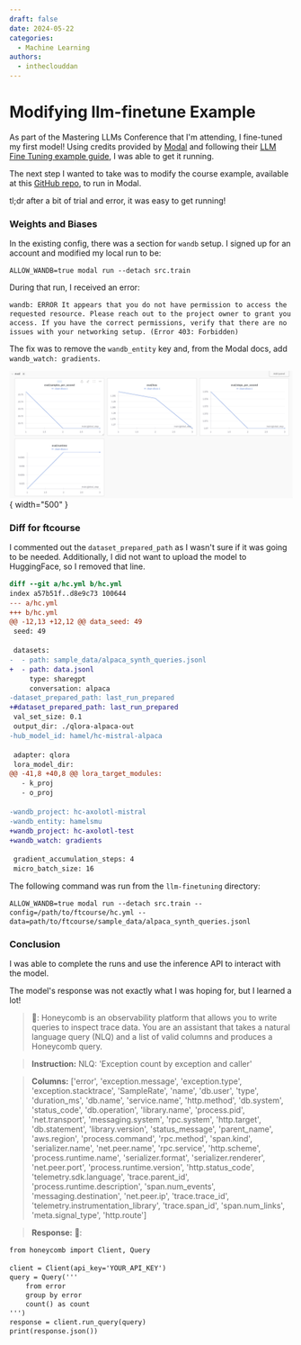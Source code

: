 ```yaml
---
draft: false
date: 2024-05-22
categories:
  - Machine Learning
authors:
  - intheclouddan
---
```


# Modifying llm-finetune Example

As part of the Mastering LLMs Conference that I'm attending, I fine-tuned my first model! Using credits provided by [Modal](https://www.modal.io) and following their [LLM Fine Tuning example guide](https://modal.com/docs/examples/llm-finetuning), I was able to get it running.

The next step I wanted to take was to modify the course example, available at this [GitHub repo](https://github.com/parlance-labs/ftcourse), to run in Modal.

tl;dr after a bit of trial and error, it was easy to get running!

### Weights and Biases

In the existing config, there was a section for `wandb` setup. I signed up for an account and modified my local run to be:

```
ALLOW_WANDB=true modal run --detach src.train
```

During that run, I received an error:

```
wandb: ERROR It appears that you do not have permission to access the requested resource. Please reach out to the project owner to grant you access. If you have the correct permissions, verify that there are no issues with your networking setup. (Error 403: Forbidden)
```

The fix was to remove the `wandb_entity` key and, from the Modal docs, add `wandb_watch: gradients`.

![Weights and Biases Example image](../../images/wandb_example.png){ width="500" }

### Diff for ftcourse

I commented out the `dataset_prepared_path` as I wasn't sure if it was going to be needed. Additionally, I did not want to upload the model to HuggingFace, so I removed that line.

```diff
diff --git a/hc.yml b/hc.yml
index a57b51f..d8e9c73 100644
--- a/hc.yml
+++ b/hc.yml
@@ -12,13 +12,12 @@ data_seed: 49
 seed: 49
 
 datasets:
-  - path: sample_data/alpaca_synth_queries.jsonl
+  - path: data.jsonl
     type: sharegpt
     conversation: alpaca
-dataset_prepared_path: last_run_prepared
+#dataset_prepared_path: last_run_prepared
 val_set_size: 0.1
 output_dir: ./qlora-alpaca-out
-hub_model_id: hamel/hc-mistral-alpaca
 
 adapter: qlora
 lora_model_dir:
@@ -41,8 +40,8 @@ lora_target_modules:
   - k_proj
   - o_proj
 
-wandb_project: hc-axolotl-mistral
-wandb_entity: hamelsmu
+wandb_project: hc-axolotl-test
+wandb_watch: gradients
 
 gradient_accumulation_steps: 4
 micro_batch_size: 16
```

The following command was run from the `llm-finetuning` directory:

```
ALLOW_WANDB=true modal run --detach src.train --config=/path/to/ftcourse/hc.yml --data=path/to/ftcourse/sample_data/alpaca_synth_queries.jsonl
```

### Conclusion

I was able to complete the runs and use the inference API to interact with the model.

The model's response was not exactly what I was hoping for, but I learned a lot!

> 👤: Honeycomb is an observability platform that allows you to write queries to inspect trace data. You are an assistant that takes a natural language query (NLQ) and a list of valid columns and produces a Honeycomb query.

> **Instruction:**
> NLQ: 'Exception count by exception and caller'

> **Columns:** ['error', 'exception.message', 'exception.type', 'exception.stacktrace', 'SampleRate', 'name', 'db.user', 'type', 'duration_ms', 'db.name', 'service.name', 'http.method', 'db.system', 'status_code', 'db.operation', 'library.name', 'process.pid', 'net.transport', 'messaging.system', 'rpc.system', 'http.target', 'db.statement', 'library.version', 'status_message', 'parent_name', 'aws.region', 'process.command', 'rpc.method', 'span.kind', 'serializer.name', 'net.peer.name', 'rpc.service', 'http.scheme', 'process.runtime.name', 'serializer.format', 'serializer.renderer', 'net.peer.port', 'process.runtime.version', 'http.status_code', 'telemetry.sdk.language', 'trace.parent_id', 'process.runtime.description', 'span.num_events', 'messaging.destination', 'net.peer.ip', 'trace.trace_id', 'telemetry.instrumentation_library', 'trace.span_id', 'span.num_links', 'meta.signal_type', 'http.route']

> **Response:**
> 🤖: 
```
from honeycomb import Client, Query

client = Client(api_key='YOUR_API_KEY')
query = Query('''
    from error
    group by error
    count() as count
''')
response = client.run_query(query)
print(response.json())
```
